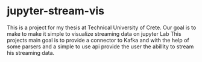 # jupyter-stream-vis
This is a project for my thesis at Technical University of Crete.
Our goal is to make to make it simple to visualize streaming data on jupyter Lab
This projects main goal is to provide a connector to Kafka and with the help of some parsers and a simple to use 
api provide the user the abillity to stream his streaming data.
